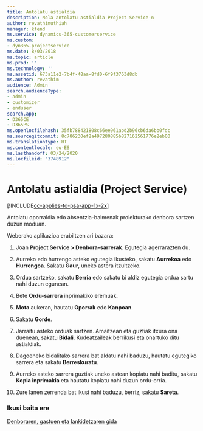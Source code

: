 ```yaml
---
title: Antolatu astialdia
description: Nola antolatu astialdia Project Service-n
author: revathimuthiah
manager: kfend
ms.service: dynamics-365-customerservice
ms.custom:
- dyn365-projectservice
ms.date: 8/03/2018
ms.topic: article
ms.prod: ''
ms.technology: ''
ms.assetid: 673a11e2-7b4f-48aa-8fd0-6f9f3763d8db
ms.author: revathim
audience: Admin
search.audienceType:
- admin
- customizer
- enduser
search.app:
- D365CE
- D365PS
ms.openlocfilehash: 35fb788421808c66ee961abd2b96cb6da6bb0fdc
ms.sourcegitcommit: 8c786230ef2a497280885b827162561776e2eb00
ms.translationtype: HT
ms.contentlocale: eu-ES
ms.lasthandoff: 03/24/2020
ms.locfileid: "3748912"
---
```

# <a name="schedule-time-off-project-service"></a>Antolatu astialdia (Project Service)

[!INCLUDE[cc-applies-to-psa-app-1x-2x](../includes/cc-applies-to-psa-app-1x-2x.md)]

Antolatu oporraldia edo absentzia-baimenak proiekturako denbora sartzen duzun moduan.  
  
 Weberako aplikazioa erabiltzen ari bazara:  
  
1.  Joan **Project Service > Denbora-sarrerak**. Egutegia agerrarazten du.  
  
2.  Aurreko edo hurrengo asteko egutegia ikusteko, sakatu **Aurrekoa** edo **Hurrengoa**. Sakatu **Gaur**, uneko astera itzultzeko.  
  
3.  Ordua sartzeko, sakatu **Berria** edo sakatu bi aldiz egutegia ordua sartu nahi duzun egunean.  
  
4.  Bete **Ordu-sarrera** inprimakiko eremuak.  
  
5.  **Mota** aukeran, hautatu **Oporrak** edo **Kanpoan**.  
  
6.  Sakatu **Gorde**.  
  
7.  Jarraitu asteko orduak sartzen. Amaitzean eta guztiak itxura ona duenean, sakatu **Bidali**. Kudeatzaileak berrikusi eta onartuko ditu astialdiak.  
  
8.  Dagoeneko bidalitako sarrera bat aldatu nahi baduzu, hautatu egutegiko sarrera eta sakatu **Berreskuratu**.  
  
9. Aurreko asteko sarrera guztiak uneko astean kopiatu nahi baditu, sakatu **Kopia inprimakia** eta hautatu kopiatu nahi duzun ordu-orria.  
  
10. Zure lanen zerrenda bat ikusi nahi baduzu, berriz, sakatu **Sareta**.  
  
### <a name="see-also"></a>Ikusi baita ere  
 [Denboraren, gastuen eta lankidetzaren gida](../project-service/time-expense-collaboration-guide.md)

